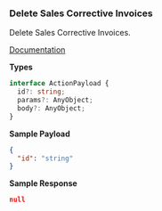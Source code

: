 ### Delete Sales Corrective Invoices

Delete Sales Corrective Invoices.

[Documentation](https://developer.sage.com/accounting/reference/invoicing-sales/#tag/Sales-Corrective-Invoices/operation/deleteSalesCorrectiveInvoicesKey)

**Types**
```ts
interface ActionPayload {
  id?: string;
  params?: AnyObject;
  body?: AnyObject;
}
```

**Sample Payload**
```json
{
  "id": "string"
}
```

**Sample Response**
```json
null
```

